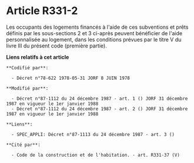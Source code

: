 # Article R331-2

Les occupants des logements financés à l'aide de ces subventions et prêts définis par les sous-sections 2 et 3 ci-après
peuvent bénéficier de l'aide personnalisée au logement, dans les conditions prévues par le titre V du livre III du présent
code (première partie).

**Liens relatifs à cet article**

	**Codifié par**:

	  - Décret n°78-622 1978-05-31 JORF 8 JUIN 1978

	**Modifié par**:

	  - Décret n°87-1112 du 24 décembre 1987 - art. 1 () JORF 31 décembre 1987 en vigueur le 1er janvier 1988
	  - Décret n°87-1112 du 24 décembre 1987 - art. 2 () JORF 31 décembre 1987 en vigueur le 1er janvier 1988

	**Liens**:

	  - SPEC_APPLI: Décret n°87-1113 du 24 décembre 1987 - art. 3 ()

	**Cité par**:

	  - Code de la construction et de l'habitation. - art. R331-37 (V)
